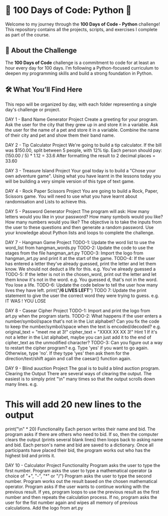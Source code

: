 # 🐍 100 Days of Code: Python 🚀

Welcome to my journey through the **100 Days of Code - Python** challenge! This repository contains all the projects, scripts, and exercises I complete as part of the course.

## 📘 About the Challenge

The **100 Days of Code** challenge is a commitment to code for at least an hour every day for 100 days. I’m following a Python-focused curriculum to deepen my programming skills and build a strong foundation in Python.

## 🛠 What You’ll Find Here

This repo will be organized by day, with each folder representing a single day's challenge or project.

DAY 1 -
Band Name Generator Project
Create a greeting for your program.
Ask the user for the city that they grew up in and store it in a variable.
Ask the user for the name of a pet and store it in a variable.
Combine the name of their city and pet and show them their band name.

DAY 2 -
Tip Calculator Project
We're going to build a tip calculator.
If the bill was $150.00, split between 5 people, with 12% tip.
Each person should pay:
(150.00 / 5) * 1.12 = 33.6
After formatting the result to 2 decimal places = 33.60

DAY 3 -
Treasure Island Project
Your goal today is to build a "Chose your own adventure game". Using what you have learnt in the lessons today you will be building a very simple version of this type of text game.

DAY 4 -
Rock Paper Scissors Project
You are going to build a Rock, Paper, Scissors game. You will need to use what you have learnt about randomisation and Lists to achieve this.

DAY 5 -
Password Generator Project
The program will ask:
How many letters would you like in your password?
How many symbols would you like?
How many numbers would you like?
The objective is to take the inputs from the user to these questions and then generate a random password. Use your knowledge about Python lists and loops to complete the challenge.

DAY 7 - 
Hangman Game Project
TODO-1:
Update the word list to use the word_list from hangman_words.py
TODO-2:
Update the code to use the stages from the file hangman_art.py
TODO-3:
Import the logo from hangman_art.py and print it at the start of the game.
TODO-4:
If the user has entered a letter they've already guessed, print the letter and let them know.
We should not deduct a life for this.
e.g. You've already guessed a
TODO-5:
If the letter is not in the chosen_word, print out the letter and let them know it's not in the word.
e.g. You guessed d, that's not in the word. You lose a life.
TODO-6:
Update the code below to tell the user how many lives they have left. print("****************************<???>/6 LIVES LEFT****************************")
TODO 7:
Update the print statement to give the user the correct word they were trying to guess.
e.g. IT WAS <Correct Word>! YOU LOSE

DAY 8 -
Casear Cipher Project
TODO-1:
Import and print the logo from art.py when the program starts.
TODO-2:
What happens if the user enters a number/symbol/space that's not in the List alphabet?
Can you fix the code to keep the number/symbol/space when the text is encoded/decoded?
e.g.
original_text = "meet me at 3!"
cipher_text = "XXXX XX XX 3!"
 Hint 1 
If it's not a letter in the List alphabet, maybe you can just add it to the end of cipher_text as the unmodified character?
TODO-3:
Can you figure out a way to restart the cipher program?
e.g.
Type 'yes' if you want to go again. Otherwise, type 'no'.
If they type 'yes' then ask them for the direction/text/shift again and call the caesar() function again.

DAY 9 -
Blind auuction Project
The goal is to build a blind auction program.
Clearing the Output
There are several ways of clearing the output. The easiest is to simply print "\n" many times so that the output scrolls down many lines.
e.g.
# This will add 20 new lines to the output
print("\n" * 20)
Functionality
Each person writes their name and bid.
The program asks if there are others who need to bid. If so, then the computer clears the output (prints several blank lines) then loops back to asking name and bid.
Each person's name and bid are saved to a dictionary.
Once all participants have placed their bid, the program works out who has the highest bid and prints it.

DAY 10 - 
Calculator Project
Functionality
Program asks the user to type the first number.
Program asks the user to type a mathematical operator (a choice of "+", "-", "*" or "/")
Program asks the user to type the second number.
Program works out the result based on the chosen mathematical operator.
Program asks if the user wants to continue working with the previous result.
If yes, program loops to use the previous result as the first number and then repeats the calculation process.
If no, program asks the user for the fist number again and wipes all memory of previous calculations.
Add the logo from art.py
